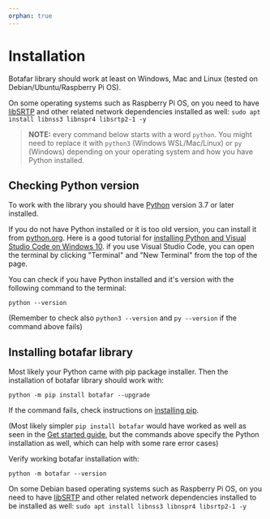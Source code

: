 ```yaml
---
orphan: true
---
```


# Installation

Botafar library should work at least on Windows, Mac and Linux (tested on Debian/Ubuntu/Raspberry Pi OS).

On some operating systems such as Raspberry Pi OS, on you need to have [libSRTP](https://github.com/cisco/libsrtp) and other related network dependencies installed as well: `sudo apt install libnss3 libnspr4 libsrtp2-1 -y`

> **NOTE:** every command below starts with a word `python`. You might need to replace it with `python3` (Windows WSL/Mac/Linux) or `py` (Windows) depending on your operating system and how you have Python installed.

## Checking Python version

To work with the library you should have [Python](https://en.wikipedia.org/wiki/Python_(programming_language)) version 3.7 or later installed.

If you do not have Python installed or it is too old version, you can install it from [python.org](https://www.python.org/downloads/). Here is a good tutorial for [installing Python and Visual Studio Code on Windows 10](https://www.youtube.com/watch?v=cUAK4x_7thA). if you use Visual Studio Code, you can open the terminal by clicking "Terminal" and "New Terminal" from the top of the page.

You can check if you have Python installed and it's version with the following command to the terminal:

```
python --version
```

(Remember to check also `python3 --version` and `py --version` if the command above fails)

## Installing botafar library

Most likely your Python came with pip package installer. Then the installation of botafar library should work with:

```
python -m pip install botafar --upgrade
```

If the command fails, check instructions on [installing pip](https://pip.pypa.io/en/stable/installation/).

(Most likely simpler `pip install botafar` would have worked as well as seen in the [Get started guide](get_started.md), but the commands above specify the Python installation as well, which can help with some rare error cases)

Verify working botafar installation with:

```
python -m botafar --version
```

On some Debian based operating systems such as Raspberry Pi OS, on you need to have [libSRTP](https://github.com/cisco/libsrtp) and other related network dependencies installed to be installed as well: `sudo apt install libnss3 libnspr4 libsrtp2-1 -y`